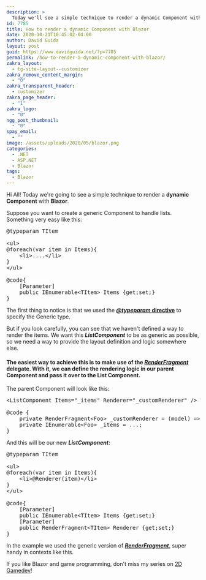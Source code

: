 ```yaml
---
description: >
  Today we'll see a simple technique to render a dynamic Component with Blazor. We will define a template and pass it to a Child Component.
id: 7785
title: How to render a dynamic Component with Blazor
date: 2020-10-21T10:45:02-04:00
author: David Guida
layout: post
guid: https://www.davidguida.net/?p=7785
permalink: /how-to-render-a-dynamic-component-with-blazor/
zakra_layout:
  - tg-site-layout--customizer
zakra_remove_content_margin:
  - "0"
zakra_transparent_header:
  - customizer
zakra_page_header:
  - "1"
zakra_logo:
  - "0"
ngg_post_thumbnail:
  - "0"
spay_email:
  - ""
image: /assets/uploads/2020/05/blazor.png
categories:
  - .NET
  - ASP.NET
  - Blazor
tags:
  - Blazor
---
```

Hi All! Today we're going to see a simple technique to render a **dynamic Component** with **Blazor**.

Suppose you want to create a generic Component to handle lists. Something very easy like this:

<pre class="EnlighterJSRAW" data-enlighter-language="html" data-enlighter-theme="" data-enlighter-highlight="" data-enlighter-linenumbers="" data-enlighter-lineoffset="" data-enlighter-title="" data-enlighter-group="">@typeparam TItem

&lt;ul>
@foreach(var item in Items){
    &lt;li>....&lt;/li>
}
&lt;/ul>

@code{
    [Parameter]
    public IEnumerable&lt;TItem> Items {get;set;}
}</pre>

The first thing to notice is that we used the <a href="https://docs.microsoft.com/en-us/aspnet/core/mvc/views/razor?view=aspnetcore-3.1&WT.mc_id=DOP-MVP-5003878#typeparam" target="_blank" rel="noreferrer noopener"><strong><em>@typeparam </em>directive</strong></a> to specify the Generic type.

But if you look carefully, you can see that we haven't defined a way to render the items. We want this _**ListComponent**_ to be as generic as possible, so we need a way to provide the layout definition and logic somewhere else.

#### The easiest way to achieve this is to make use of the <a href="https://docs.microsoft.com/en-us/dotnet/api/microsoft.aspnetcore.components.renderfragment?view=aspnetcore-3.1&WT.mc_id=DOP-MVP-5003878" target="_blank" rel="noreferrer noopener"><strong><em>RenderFragment </em></strong></a>delegate. With it, we can define the rendering logic in our parent Component and pass it over to the List Component.

The parent Component will look like this:

<pre class="EnlighterJSRAW" data-enlighter-language="html" data-enlighter-theme="" data-enlighter-highlight="" data-enlighter-linenumbers="" data-enlighter-lineoffset="" data-enlighter-title="" data-enlighter-group="">&lt;ListComponent Items="_items" Renderer="_customRenderer" />

@code {
	private RenderFragment&lt;Foo> _customRenderer = (model) => @&lt;span>@Foo.Bar&lt;/span>;
	private IEnumerable&lt;Foo> _items = ...;
}</pre>

And this will be our new _**ListComponent**_:

<pre class="EnlighterJSRAW" data-enlighter-language="html" data-enlighter-theme="" data-enlighter-highlight="" data-enlighter-linenumbers="" data-enlighter-lineoffset="" data-enlighter-title="" data-enlighter-group="">@typeparam TItem

&lt;ul>
@foreach(var item in Items){
    &lt;li>@Renderer(item)&lt;/li>
}
&lt;/ul>

@code{
    [Parameter]
    public IEnumerable&lt;TItem> Items {get;set;}
    [Parameter]
    public RenderFragment&lt;TItem> Renderer {get;set;}
}</pre>

In the example we used the generic version of <a href="https://docs.microsoft.com/en-us/dotnet/api/microsoft.aspnetcore.components.renderfragment-1?view=aspnetcore-3.1&WT.mc_id=DOP-MVP-5003878" target="_blank" rel="noreferrer noopener"><strong><em>RenderFragment</em></strong></a>, super handy in contexts like this.

If you like Blazor and game programming, don't miss my series on <a href="https://www.davidguida.net/blazor-and-2d-game-development-part-1-intro/" target="_blank" rel="noreferrer noopener">2D Gamedev</a>!

<div class="post-details-footer-widgets">
</div>